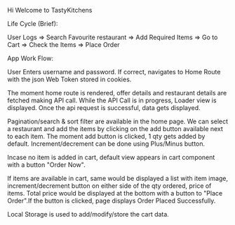 Hi Welcome to TastyKitchens

Life Cycle (Brief):

User Logs => Search Favourite restaurant => Add Required Items => Go to Cart => Check the Items => Place Order

App Work Flow:

User Enters username and password. If correct, navigates to Home Route with the json Web Token stored in cookies. 

The moment home route is rendered, offer details and restaurant details are fetched making API call. While the API Call is in progress, Loader view is displayed. Once the api request is successful, data gets displayed.

Pagination/search & sort filter are available in the home page. We can select a restaurant and add the items by clicking on the add button available next to each item. The moment add button is clicked, 1 qty gets added by default. Increment/decrement can be done using Plus/Minus button.

Incase no item is added in cart, default view appears in cart component with a button "Order Now".

If items are available in cart, same would be displayed a list with item image, increment/decrement button on either side of the qty ordered, price of items. Total price would be displayed at the bottom with a button to "Place Order".If the button is clicked, page displays Order Placed Successfully.


Local Storage is used to add/modify/store the cart data.








